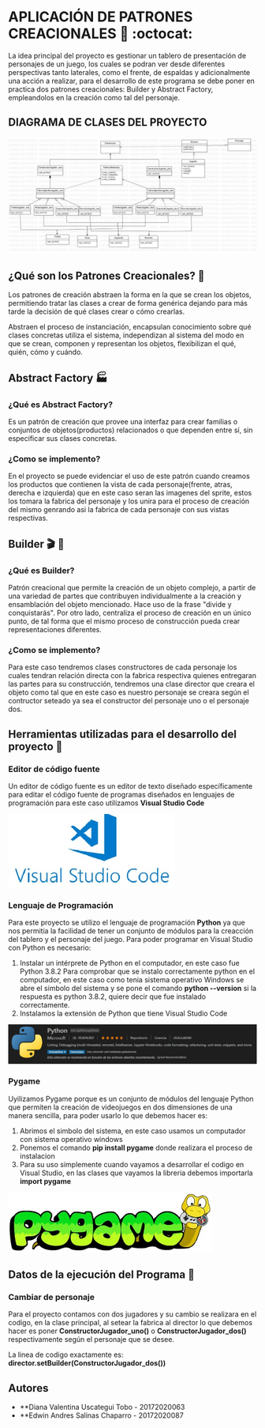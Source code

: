 # APLICACIÓN DE PATRONES CREACIONALES :hammer: :octocat:


La idea principal del proyecto es gestionar un tablero de presentación de personajes de un juego, los cuales se podran ver desde diferentes perspectivas tanto laterales, como el frente, de espaldas y adicionalmente una acción a realizar, para el desarrollo de este programa se debe poner en practica dos patrones creacionales: Builder y Abstract Factory, empleandolos en la creación como tal del personaje.

## DIAGRAMA DE CLASES DEL PROYECTO

![Diagramauml](https://github.com/andressalinas98/EjercicioSprites/blob/master/imagenes/diagrama.jpg)

## ¿Qué son los Patrones Creacionales? :triangular_ruler:

Los patrones de creación abstraen la forma en la que se crean los objetos, permitiendo tratar las clases a crear de forma genérica dejando para más tarde la decisión de qué clases crear o cómo crearlas.

Abstraen el proceso de instanciación, encapsulan conocimiento sobre qué clases concretas utiliza el sistema, independizan al sistema del modo en que se crean, componen y representan los objetos, flexibilizan el qué, quién, cómo y cuándo.

## Abstract Factory :factory:

### ¿Qué es Abstract Factory?
Es un patrón de creación que provee una interfaz para crear familias o conjuntos de objetos(productos) relacionados o que dependen entre sí, sin especificar sus clases concretas.

### ¿Como se implemento?

En el proyecto se puede evidenciar el uso de este patrón cuando creamos los productos que contienen la vista de cada personaje(frente, atras, derecha e izquierda) que en este caso seran las imagenes del sprite,  estos los tomara la fabrica del personaje y los unira para el proceso de creación del mismo genrando asi la fabrica de cada personaje con sus vistas respectivas.

## Builder  :clapper: :construction_worker:

### ¿Qué es Builder? 
Patrón creacional que permite la creación de un objeto complejo, a partir de una variedad de partes que contribuyen individualmente a la creación y ensamblación del objeto mencionado. Hace uso de la frase "divide y conquistarás". Por otro lado, centraliza el proceso de creación en un único punto, de tal forma que el mismo proceso de construcción pueda crear representaciones diferentes.

### ¿Como se implemento?
Para este caso tendremos clases constructores de cada personaje los cuales tendran relación directa con la fabrica respectiva quienes entregaran las partes para su construcción, tendremos una clase director que creara el objeto como tal que en este caso es nuestro personaje se creara según el contructor seteado ya sea el constructor del personaje uno o el personaje dos.

## Herramientas utilizadas para el desarrollo del proyecto :wrench:

### Editor de código fuente
Un editor de código fuente es un editor de texto diseñado específicamente para editar el código fuente de programas diseñados en lenguajes de programación para este caso utilizamos **Visual Studio Code**

![visualstudio](https://github.com/andressalinas98/EjercicioSprites/blob/master/imagenes/logos/01.jpeg)

### Lenguaje de Programación 
Para este proyecto se utilizo el lenguaje de programación **Python** ya que nos permitia la facilidad de tener un conjunto de módulos para la creacción del tablero y el personaje del juego. Para poder programar en Visual Studio con Python es necesario:

1. Instalar un intérprete de Python en el computador, en este caso fue Python 3.8.2
   Para comprobar que se instalo correctamente python en el computador, en este caso como tenia sistema operativo Windows se abre el        simbolo del sistema y se pone el comando **python --version** si la respuesta es python 3.8.2, quiere decir que fue instalado            correctamente.
2. Instalamos la extensión de Python que tiene Visual Studio Code 

![extensión](https://github.com/andressalinas98/EjercicioSprites/blob/master/imagenes/logos/04.jpeg)

### Pygame
Uyilizamos Pygame porque es un conjunto de módulos del lenguaje Python que permiten la creación de videojuegos en dos dimensiones de una manera sencilla, para poder usarlo lo que debemos hacer es: 

1. Abrimos el simbolo del sistema, en este caso usamos un computador con sistema operativo windows 
2. Ponemos el comando **pip install pygame** donde realizara el proceso de instalacion
3. Para su uso simplemente cuando vayamos a desarrollar el codigo en Visual Studio, en las clases que vayamos la libreria debemos importarla **import pygame**

![pygame](https://github.com/andressalinas98/EjercicioSprites/blob/master/imagenes/logos/02.jpeg)

## Datos de la ejecución del Programa :mag_right:

### Cambiar de personaje 
Para el proyecto contamos con dos jugadores y su cambio se realizara en el codigo, en la clase principal, al setear la fabrica al director lo que debemos hacer es poner **ConstructorJugador_uno()** o **ConstructorJugador_dos()** respectivamente según el personaje que se desee.

La linea de codigo exactamente es: **director.setBuilder(ConstructorJugador_dos())**
## Autores

* **Diana Valentina Uscategui Tobo - 20172020063
* **Edwin Andres Salinas Chaparro - 20172020087
